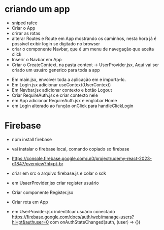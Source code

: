 # criando um app

- sniped rafce
- Criar o App
- crirar as rotas
- alterar Routes e Route em App mostrando os caminhos, nesta hora já é possível exibir login se digitado no browser
- criar o componente Navbar, que é um menu de navegação que aceita click
- Inserir o Navbar em App
- Criar o CreateContext, na pasta context -> UserProvider.jsx, Aqui vai ser criado um usuáro generico para toda a app

* Em main.jsx, envolver toda a aplicação em <UserProvider/> e importa-lo.
* Em Login.jsx adicionar useContext(UserContext)
* Em Navbar.jsx adicionar contexto e botão Logout
* Criar RequireAuth.jsx e criar contexto nele
* em App adicionar RequireAuth.jsx e englobar Home
* em Login alterado ao função onClick para handleClickLogin

# Firebase

- npm install firebase
- vai instalar o firebase local, comando copiado so firebase
- https://console.firebase.google.com/u/0/project/udemy-react-2023-d1847/overview?hl=pt-br
- criar em src o arquivo firebase.js e colar o sdk
- em UsaerProvider.jsx criar register usuário
- Criar componente Register.jsx
- Criar rota em App

- em UserProvider.jsx indentifcar usuário conectado https://firebase.google.com/docs/auth/web/manage-users?hl=pt&authuser=0
  com onAuthStateChanged(auth, (user) => {})
